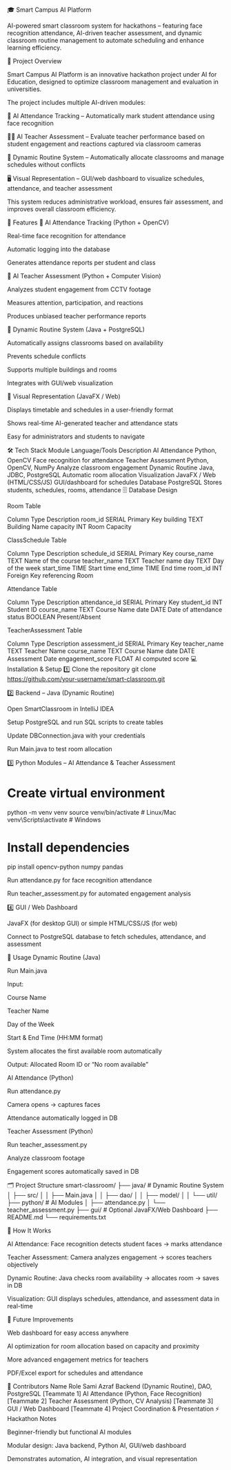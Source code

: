 🎓 Smart Campus AI Platform

AI-powered smart classroom system for hackathons – featuring face recognition attendance, AI-driven teacher assessment, and dynamic classroom routine management to automate scheduling and enhance learning efficiency.

🚀 Project Overview

Smart Campus AI Platform is an innovative hackathon project under AI for Education, designed to optimize classroom management and evaluation in universities.

The project includes multiple AI-driven modules:

📸 AI Attendance Tracking – Automatically mark student attendance using face recognition

🧑‍🏫 AI Teacher Assessment – Evaluate teacher performance based on student engagement and reactions captured via classroom cameras

📅 Dynamic Routine System – Automatically allocate classrooms and manage schedules without conflicts

🖥️ Visual Representation – GUI/web dashboard to visualize schedules, attendance, and teacher assessment

This system reduces administrative workload, ensures fair assessment, and improves overall classroom efficiency.

🌟 Features
📌 AI Attendance Tracking (Python + OpenCV)

Real-time face recognition for attendance

Automatic logging into the database

Generates attendance reports per student and class

📌 AI Teacher Assessment (Python + Computer Vision)

Analyzes student engagement from CCTV footage

Measures attention, participation, and reactions

Produces unbiased teacher performance reports

📌 Dynamic Routine System (Java + PostgreSQL)

Automatically assigns classrooms based on availability

Prevents schedule conflicts

Supports multiple buildings and rooms

Integrates with GUI/web visualization

📌 Visual Representation (JavaFX / Web)

Displays timetable and schedules in a user-friendly format

Shows real-time AI-generated teacher and attendance stats

Easy for administrators and students to navigate

🛠️ Tech Stack
Module	Language/Tools	Description
AI Attendance	Python, OpenCV	Face recognition for attendance
Teacher Assessment	Python, OpenCV, NumPy	Analyze classroom engagement
Dynamic Routine	Java, JDBC, PostgreSQL	Automatic room allocation
Visualization	JavaFX / Web (HTML/CSS/JS)	GUI/dashboard for schedules
Database	PostgreSQL	Stores students, schedules, rooms, attendance
🗄️ Database Design

Room Table

Column	Type	Description
room_id	SERIAL	Primary Key
building	TEXT	Building Name
capacity	INT	Room Capacity

ClassSchedule Table

Column	Type	Description
schedule_id	SERIAL	Primary Key
course_name	TEXT	Name of the course
teacher_name	TEXT	Teacher name
day	TEXT	Day of the week
start_time	TIME	Start time
end_time	TIME	End time
room_id	INT	Foreign Key referencing Room

Attendance Table

Column	Type	Description
attendance_id	SERIAL	Primary Key
student_id	INT	Student ID
course_name	TEXT	Course Name
date	DATE	Date of attendance
status	BOOLEAN	Present/Absent

TeacherAssessment Table

Column	Type	Description
assessment_id	SERIAL	Primary Key
teacher_name	TEXT	Teacher Name
course_name	TEXT	Course Name
date	DATE	Assessment Date
engagement_score	FLOAT	AI computed score
💻 Installation & Setup
1️⃣ Clone the repository
git clone https://github.com/your-username/smart-classroom.git

2️⃣ Backend – Java (Dynamic Routine)

Open SmartClassroom in IntelliJ IDEA

Setup PostgreSQL and run SQL scripts to create tables

Update DBConnection.java with your credentials

Run Main.java to test room allocation

3️⃣ Python Modules – AI Attendance & Teacher Assessment
# Create virtual environment
python -m venv venv
source venv/bin/activate  # Linux/Mac
venv\Scripts\activate     # Windows

# Install dependencies
pip install opencv-python numpy pandas


Run attendance.py for face recognition attendance

Run teacher_assessment.py for automated engagement analysis

4️⃣ GUI / Web Dashboard

JavaFX (for desktop GUI) or simple HTML/CSS/JS (for web)

Connect to PostgreSQL database to fetch schedules, attendance, and assessment

📅 Usage
Dynamic Routine (Java)

Run Main.java

Input:

Course Name

Teacher Name

Day of the Week

Start & End Time (HH:MM format)

System allocates the first available room automatically

Output: Allocated Room ID or “No room available”

AI Attendance (Python)

Run attendance.py

Camera opens → captures faces

Attendance automatically logged in DB

Teacher Assessment (Python)

Run teacher_assessment.py

Analyze classroom footage

Engagement scores automatically saved in DB

🗂️ Project Structure
smart-classroom/
├── java/                # Dynamic Routine System
│   ├── src/
│   │   ├── Main.java
│   │   ├── dao/
│   │   ├── model/
│   │   └── util/
├── python/              # AI Modules
│   ├── attendance.py
│   └── teacher_assessment.py
├── gui/                 # Optional JavaFX/Web Dashboard
├── README.md
└── requirements.txt

🔧 How It Works

AI Attendance: Face recognition detects student faces → marks attendance

Teacher Assessment: Camera analyzes engagement → scores teachers objectively

Dynamic Routine: Java checks room availability → allocates room → saves in DB

Visualization: GUI displays schedules, attendance, and assessment data in real-time

🌈 Future Improvements

Web dashboard for easy access anywhere

AI optimization for room allocation based on capacity and proximity

More advanced engagement metrics for teachers

PDF/Excel export for schedules and attendance

👥 Contributors
Name	Role
Sami Azraf	Backend (Dynamic Routine), DAO, PostgreSQL
[Teammate 1]	AI Attendance (Python, Face Recognition)
[Teammate 2]	Teacher Assessment (Python, CV Analysis)
[Teammate 3]	GUI / Web Dashboard
[Teammate 4]	Project Coordination & Presentation
⚡ Hackathon Notes

Beginner-friendly but functional AI modules

Modular design: Java backend, Python AI, GUI/web dashboard

Demonstrates automation, AI integration, and visual representation
